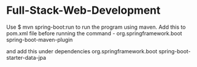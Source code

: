 # Full-Stack-Web-Development
Use 
$ mvn spring-boot:run
to run the program using maven.
Add this to pom.xml file before running the command -
<build>
        <plugins>
             <plugin>
                 <groupId>org.springframework.boot</groupId>
                 <artifactId>spring-boot-maven-plugin</artifactId>
            </plugin>
        </plugins>
</build>

and add this under dependencies
<dependency>
    <groupId>org.springframework.boot</groupId>
    <artifactId>spring-boot-starter-data-jpa</artifactId>
</dependency>
